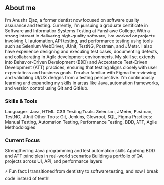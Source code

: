## About me
I’m Anusha Ejaz, a former dentist now focused on software quality assurance and testing. Currently, I’m pursuing a graduate certificate in Software and Information Systems Testing at Fanshawe College.
With a strong interest in delivering high-quality software, I’ve worked on projects involving UI automation, API testing, and performance testing using tools such as Selenium WebDriver, JUnit, TestNG, Postman, and JMeter. I also have experience designing and executing test cases, documenting defects, and collaborating in Agile development environments.
My skill set extends into Behavior-Driven Development (BDD) and Acceptance Test-Driven Development (ATT) practices, ensuring that testing aligns closely with user expectations and business goals. I’m also familiar with Figma for reviewing and validating UI/UX designs from a testing perspective.
I'm continuously learning and expanding my skills in areas like Java, automation frameworks, and version control using Git and GitHub.

### Skills & Tools
Languages: Java, HTML, CSS
Testing Tools: Selenium, JMeter, Postman, TestNG, JUnit
Other Tools: Git, Jenkins, Glowroot, SQL, Figma
Practices: Manual Testing, Automation Testing, Performance Testing, BDD, ATT, Agile Methodologies

### Current Focus
Strengthening Java programming and test automation skills
Applying BDD and ATT principles in real-world scenarios
Building a portfolio of QA projects across UI, API, and performance layers

⚡ Fun fact: I transitioned from dentistry to software testing, and now I break code instead of teeth!

